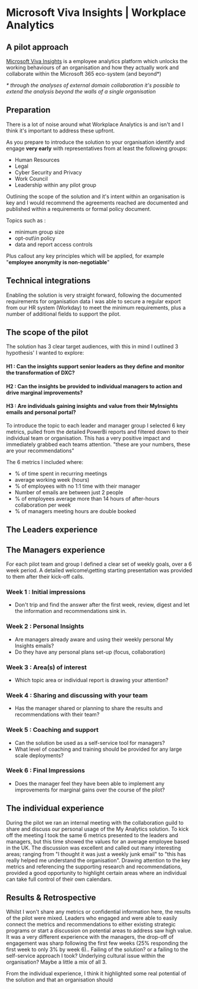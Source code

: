 # Microsoft Viva Insights | Workplace Analytics
## A pilot approach

[Microsoft Viva Insights](https://www.microsoft.com/en-us/microsoft-viva/insights) is a employee analytics platform which unlocks the working behaviours of an organisation and how they actually work and collaborate within the Microsoft 365 eco-system (and beyond*)

_* through the analyses of external domain collaboration it's possible to extend the analysis beyond the walls of a single organisation_


## Preparation

There is a lot of noise around what Workplace Analytics is and isn't and I think it's important to address these upfront.

As you prepare to introduce the solution to your organisation identify and engage **very early** with representatives from at least the following groups:

- Human Resources
- Legal
- Cyber Security and Privacy
- Work Council
- Leadership within any pilot group

Outlining the scope of the solution and it's intent within an organisation is key and I would recommend the agreements reached are documented and published within a requirements or formal policy document.

Topics such as :
- minimum group size
- opt-out\in policy
- data and report access controls 

Plus callout any key principles which will be applied, for example "**employee anonymity is non-negotiable**"

## Technical integrations

Enabling the solution is very straight forward, following the documented requirements for organisation data I was able to secure a regular export from our HR system (Workday) to meet the minimum requirements, plus a number of additional fields to support the pilot.


## The scope of the pilot

The solution has 3 clear target audiences, with this in mind I outlined 3 hypothesis' I wanted to explore:

#### H1 : Can the insights support senior **leaders** as they define and monitor the transformation of DXC?
#### H2 : Can the insights be provided to individual **managers** to action and drive marginal improvements?
#### H3 : Are **individuals** gaining insights and value from their MyInsights emails and personal portal?


To introduce the topic to each leader and manager group I selected 6 key metrics, pulled from the detailed PowerBi reports and filtered down to their individual team or organisation.  This has a very positive impact and immediately grabbed each teams attention.    "these are your numbers, these are your recommendations"

The 6 metrics I included where:

- % of time spent in recurring meetings
- average working week (hours)
- % of employees with no 1:1 time with their manager
- Number of emails are between just 2 people
- % of employees average more than 14 hours of after-hours collaboration per week
- % of managers meeting hours are double booked

## The Leaders experience


## The Managers experience 
For each pilot team and group I defined a clear set of weekly goals, over a 6 week period.   A detailed welcome\getting starting presentation was provided to them after their kick-off calls.

### Week 1 : Initial impressions
- Don't trip and find the answer after the first week, review, digest and let the information and recommendations sink in.

### Week 2 : Personal Insights
- Are managers already aware and using their weekly personal My Insights emails?
- Do they have any personal plans set-up (focus, collaboration)

### Week 3 : Area(s) of interest
- Which topic area or individual report is drawing your attention?

### Week 4 : Sharing and discussing with your team
- Has the manager shared or planning to share the results and recommendations with their team?

### Week 5 : Coaching and support
- Can the solution be used as a self-service tool for managers?
- What level of coaching and training should be provided for any large scale deployments?

### Week 6 : Final Impressions
- Does the manager feel they have been able to implement any improvements for marginal gains over the course of the pilot?


## The individual experience

During the pilot we ran an internal meeting with the collaboration guild to share and discuss our personal usage of the My Analytics solution.   To kick off the meeting I took the same 6 metrics presented to the leaders and managers, but this time showed the values for an average employee based in the UK.   The discussion was excellent and called out many interesting areas; ranging from "I thought it was just a weekly junk email" to "this has really helped me understand the organisation".    Drawing attention to the key metrics and referencing the supporting research and recommendations, provided a good opportunity to highlight certain areas where an individual can take full control of their own calendars.



## Results & Retrospective
Whilst I won't share any metrics or confidential information here, the results of the pilot were mixed.  Leaders who engaged and were able to easily connect the metrics and recommendations to either existing strategic programs or start a discussion on potential areas to address saw high value.    It was a very different experience with the managers, the drop-off of engagement was sharp following the first few weeks (25% responding the first week to only 3% by week 6)..  Failing of the solution? or a failing to the self-service approach I took?  Underlying cultural issue within the organisation?  Maybe a little a mix of all 3.

From the individual experience, I think it highlighted some real potential of the solution and that an organisation should 